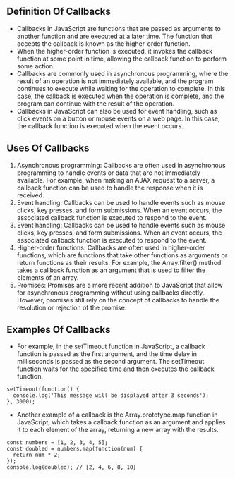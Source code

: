 ## Definition Of Callbacks

- Callbacks in JavaScript are functions that are passed as arguments to another function and are executed at a later time. The function that accepts the callback is known as the higher-order function.
- When the higher-order function is executed, it invokes the callback function at some point in time, allowing the callback function to perform some action.
- Callbacks are commonly used in asynchronous programming, where the result of an operation is not immediately available, and the program continues to execute while waiting for the operation to complete. In this case, the callback is executed when the operation is complete, and the program can continue with the result of the operation.
- Callbacks in JavaScript can also be used for event handling, such as click events on a button or mouse events on a web page. In this case, the callback function is executed when the event occurs.

## Uses Of Callbacks

1. Asynchronous programming: Callbacks are often used in asynchronous programming to handle events or data that are not immediately available. For example, when making an AJAX request to a server, a callback function can be used to handle the response when it is received.
2. Event handling: Callbacks can be used to handle events such as mouse clicks, key presses, and form submissions. When an event occurs, the associated callback function is executed to respond to the event.
3. Event handling: Callbacks can be used to handle events such as mouse clicks, key presses, and form submissions. When an event occurs, the associated callback function is executed to respond to the event.
4. Higher-order functions: Callbacks are often used in higher-order functions, which are functions that take other functions as arguments or return functions as their results. For example, the Array.filter() method takes a callback function as an argument that is used to filter the elements of an array.
5. Promises: Promises are a more recent addition to JavaScript that allow for asynchronous programming without using callbacks directly. However, promises still rely on the concept of callbacks to handle the resolution or rejection of the promise.

## Examples Of Callbacks

- For example, in the setTimeout function in JavaScript, a callback function is passed as the first argument, and the time delay in milliseconds is passed as the second argument. The setTimeout function waits for the specified time and then executes the callback function.

```
setTimeout(function() {
  console.log('This message will be displayed after 3 seconds');
}, 3000);
```

- Another example of a callback is the Array.prototype.map function in JavaScript, which takes a callback function as an argument and applies it to each element of the array, returning a new array with the results.

```
const numbers = [1, 2, 3, 4, 5];
const doubled = numbers.map(function(num) {
  return num * 2;
});
console.log(doubled); // [2, 4, 6, 8, 10]
```
